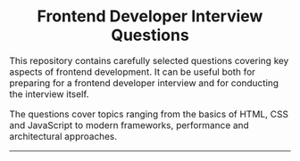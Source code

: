 <div align="center">
  <h1>Frontend Developer Interview Questions</h1>
</div>

<p style="font-size: 16px">
This repository contains carefully selected questions covering key aspects of frontend development. It can be useful both for preparing for a frontend developer interview and for conducting the interview itself.
</p>

<p style="font-size: 16px">
The questions cover topics ranging from the basics of HTML, CSS and JavaScript to modern frameworks, performance and architectural approaches.
</p>

---
